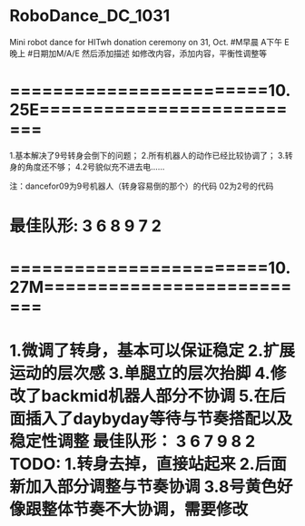 # RoboDance_DC_1031
Mini robot dance for HITwh donation ceremony on 31, Oct.
#M早晨 A下午 E晚上
#日期加M/A/E 然后添加描述 如修改内容，添加内容，平衡性调整等

========================10.25E==========================
========================================================
1.基本解决了9号转身会倒下的问题；
2.所有机器人的动作已经比较协调了；
3.转身的角度还不够；
4.2号貌似充不进去电……

注：dancefor09为9号机器人（转身容易倒的那个）的代码
02为2号的代码

最佳队形:
3
6 8
9 7 2
========================================================

========================10.27M==========================
========================================================
1.微调了转身，基本可以保证稳定
2.扩展运动的层次感
3.单腿立的层次抬脚
4.修改了backmid机器人部分不协调
5.在后面插入了daybyday等待与节奏搭配以及稳定性调整
最佳队形：
3
6 7
9 8 2
TODO:
1.转身去掉，直接站起来
2.后面新加入部分调整与节奏协调
3.8号黄色好像跟整体节奏不大协调，需要修改
===============================================================
